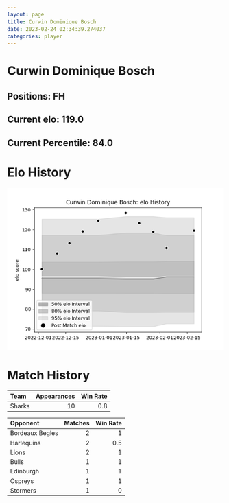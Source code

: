 ```yaml
---  
layout: page  
title: Curwin Dominique Bosch  
date: 2023-02-24 02:34:39.274037  
categories: player  
---
```

# Curwin Dominique Bosch

## Positions: FH

## Current elo: 119.0

## Current Percentile: 84.0

# Elo History


![elo history](history_CurwinDominiqueBosch.png)
# Match History


| Team   |   Appearances |   Win Rate |
|:-------|--------------:|-----------:|
| Sharks |            10 |        0.8 |

| Opponent        |   Matches |   Win Rate |
|:----------------|----------:|-----------:|
| Bordeaux Begles |         2 |        1   |
| Harlequins      |         2 |        0.5 |
| Lions           |         2 |        1   |
| Bulls           |         1 |        1   |
| Edinburgh       |         1 |        1   |
| Ospreys         |         1 |        1   |
| Stormers        |         1 |        0   |